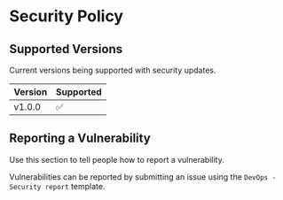 # Security Policy

## Supported Versions

Current versions being supported with security updates.

| Version | Supported          |
| ------- | ------------------ |
| v1.0.0   | :white_check_mark: |

## Reporting a Vulnerability

Use this section to tell people how to report a vulnerability.

Vulnerabilities can be reported by submitting an issue using the `DevOps - Security report` template.

